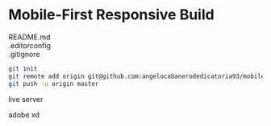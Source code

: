 # Mobile-First Responsive Build

README.md</br>
.editorconfig</br>
.gitignore

```bash
git init
git remote add origin git@github.com:angelocabanerodedicatoria93/mobile-first-1.git
git push -u origin master
```

live server

adobe xd
